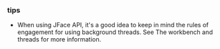 ### tips
* When using JFace API, it's a good idea to keep in mind the rules of engagement for using background threads. See The workbench and threads for more information.
